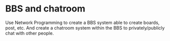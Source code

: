 # BBS and chatroom
Use Network Programming to create a BBS system able to create boards, post, etc. And create a chatroom system within the BBS to privately/publicly chat with other people.
